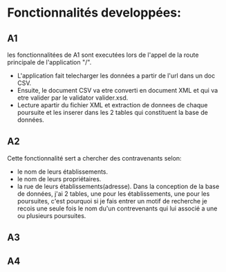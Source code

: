 # Fonctionnalités developpées:
## A1
les fonctionnalitées de A1 sont executées lors de l'appel de la route principale de l'application "/".
- L'application fait telecharger les données a partir de l'url dans un doc CSV.
- Ensuite, le document CSV va etre converti en document XML et qui va etre valider par le validator valider.xsd.
- Lecture apartir du fichier XML et extraction de donnees de chaque poursuite et les inserer dans les 2 tables qui constituent la base de données.
## A2
Cette fonctionnalité sert a chercher des contravenants selon:
- le nom de leurs établissements.
- le nom de leurs propriétaires.
- la rue de leurs établissements(adresse).
Dans la conception de la base de données, j'ai 2 tables, une pour les établissements, une pour les poursuites, c'est pourquoi si je fais entrer un motif de recherche je recois une seule fois le nom du'un contrevenants qui lui associé a une ou plusieurs poursuites.
## A3

## A4